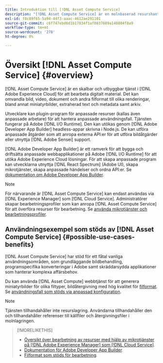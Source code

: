 ```yaml
---
title: Introduktion till [!DNL Asset Compute Service]
description: "[!DNL Asset Compute Service] är en molnbaserad resurshanteringstjänst som minskar komplexiteten och förbättrar skalbarheten."
exl-id: f8c89f65-5a94-44f3-aaac-4612ae291101
source-git-commit: c6f747ebd6d1b17834f1af0837609a148804f8a9
workflow-type: tm+mt
source-wordcount: '278'
ht-degree: 0%

---
```


# Översikt [!DNL Asset Compute Service] {#overview}

[!DNL Asset Compute Service] är en skalbar och utbyggbar tjänst i [!DNL Adobe Experience Cloud] för att bearbeta digitalt material. Det kan omvandla bild, video, dokument och andra filformat till olika renderingar, bland annat miniatyrbilder, extraherad text och metadata samt arkiv.

Utvecklare kan plugin-program för anpassade resurser (kallas även anpassade arbetare) för att hantera anpassade användningsfall. Tjänsten fungerar på Adobe [!DNL I/O Runtime]. Den kan utökas genom [!DNL Adobe Developer App Builder] headless-appar skrivna i Node.js. De kan utföra anpassade åtgärder som att anropa externa API:er för att utföra bildåtgärder eller utnyttja [!DNL Adobe Sensei] support.

[!DNL Adobe Developer App Builder] är ett ramverk för att bygga och driftsätta anpassade webbapplikationer på Adobe [!DNL I/O Runtime] för att utöka Adobe Experience Cloud lösningar. För att skapa anpassade program kan utvecklarna utnyttja [!DNL React Spectrum] (Adobe UI), skapa mikrotjänster, skapa anpassade händelser och ordna API:er. Se [dokumentation om Adobe Developer App Builder](https://developer.adobe.com/app-builder/docs/overview/).

>[!NOTE]
>
>För närvarande är [!DNL Asset Compute Service] kan endast användas via [!DNL Experience Manager] som [!DNL Cloud Service]. Administratörer skapar bearbetningsprofiler som kan anropa [!DNL Asset Compute Service] för att överföra resurser för bearbetning. Se [använda mikrotjänster och bearbetningsprofiler](https://experienceleague.adobe.com/en/docs/experience-manager-cloud-service/content/assets/manage/asset-microservices-configure-and-use).

## Användningsexempel som stöds av [!DNL Asset Compute Service] {#possible-use-cases-benefits}

[!DNL Asset Compute Service] har stöd för ett fåtal vanliga användningsområden, som grundläggande bildbehandling, programspecifika konverteringar i Adobe samt skräddarsydda applikationer som hanterar komplexa affärsbehov.

Du kan använda [!DNL Asset Compute] webbtjänst för att generera miniatyrbilder för olika filtyper, bildåtergivning med hög kvalitet för [filformat](https://experienceleague.adobe.com/en/docs/experience-manager-cloud-service/content/assets/file-format-support). Se [användningsfall som stöds via anpassad konfiguration](https://experienceleague.adobe.com/en/docs/experience-manager-cloud-service/content/assets/manage/asset-microservices-configure-and-use).

>[!NOTE]
>
>Tjänsten tillhandahåller inte resurslagring. Användarna tillhandahåller den och tillhandahåller referenser till källfiler och återgivningsfiler i molnlagringen.

<!-- TBD: Should this be mentioned in the docs?

|Asset Compute Service does not do this|Expectations from implementing client|
|---|---|
| Binary uploads or API-based asset ingestion. | Use other methods to ingest assets. |
| Store binaries or any persisted data across processing requests.| Each request is independent so treat it as a standalone request by sharing binary and processing instructions. |
| Store any configurations such as processing rules or settings for a user or an organization's account. | Add processing request to each request/instruction. |
| Direct event handling of asset creation events from storage systems and processing completed notifications, and errors. | Use [!DNL Adobe I/O] Events and other methods. |

-->

>[!MORELIKETHIS]
>
>* [Översikt över bearbetning av resurser med hjälp av mikrotjänster på [!DNL Adobe Experience Manager] som [!DNL Cloud Service]](https://experienceleague.adobe.com/en/docs/experience-manager-cloud-service/content/assets/asset-microservices-overview).
>* [Dokumentation för Adobe Developer App Builder](https://developer.adobe.com/app-builder/docs/overview).
>* [Filformat som stöds för bearbetning](https://experienceleague.adobe.com/en/docs/experience-manager-cloud-service/content/assets/file-format-support).

<!-- **TBD:**
* Clarify the service can only be used within AEM as Cloud Service. The docs provided as context for custom application developers. Not to be used as a standalone service.
  ** and API as that plays a role in custom applications (accepting standard params, invoking Nui itself in the future, etc. (this is an outlook))

* link to aem as cloud service docs on asset ingestion and customization with processing profiles.
-->
